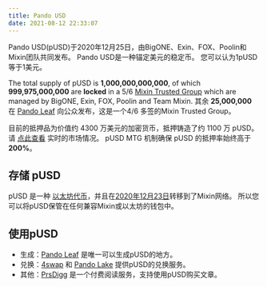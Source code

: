 ```yaml
---
title: Pando USD
date: 2021-08-12 22:33:07
---
```


Pando USD(pUSD)于2020年12月25日，由BigONE、Exin、FOX、Poolin和Mixin团队共同发布。 Pando USD是一种锚定美元的稳定币。 您可以认为1pUSD等于1美元。

The total supply of pUSD is **1,000,000,000,000**, of which **999,975,000,000** are **locked** in a 5/6 [Mixin Trusted Group](https://docs.pando.im/docs/security/mtg) which are managed by BigONE, Exin, FOX, Poolin and Team Mixin. 其余 **25,000,000** 在 [Pando Leaf](https://leaf.pando.im) 向公众发布，这是一个4/6 多签的Mixin Trusted Group。

目前的抵押品为价值约 4300 万美元的加密货币，抵押铸造了约 1100 万 pUSD。 请 [点此查看](https://leaf.pando.im/#/market) 实时的市场情况。 pUSD MTG 机制确保 pUSD 的抵押率始终高于 **200%**。

## 存储 pUSD

pUSD 是一种 [以太坊代币](https://etherscan.io/address/0xdbaef6da45984a9329c2640d19dcb9f62dc2ab66)，并且在[2020年12月23日](https://etherscan.io/tx/0xccd66572e85d66cc05d50e2a16be0eb2348e34cedd34df89113e4b515caaf210)转移到了Mixin网络。 所以您可以将pUSD保管在任何兼容Mixin或以太坊的钱包中。

## 使用pUSD

- 生成：[Pando Leaf](https://leaf.pando.im) 是唯一可以生成pUSD的地方。
- 兑换：[4swap](https://www.4swap.org/#/) 和 [Pando Lake](https://lake.pando.im) 提供pUSD的兑换服务。
- 其他：[PrsDigg](https://prsdigg.com/) 是一个付费阅读服务，支持使用pUSD购买文章。


